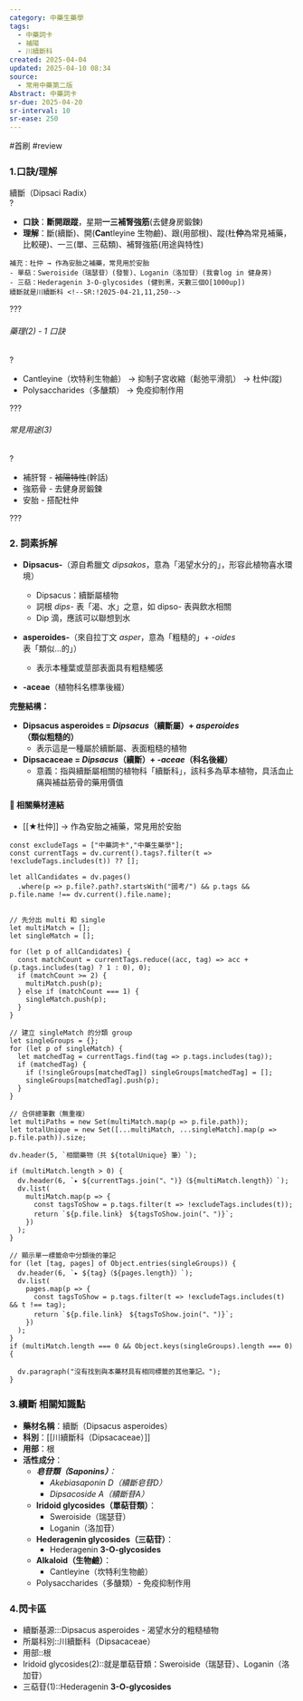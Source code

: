 ```yaml
---
category: 中藥生藥學
tags:
  - 中藥詞卡
  - 補陽
  - 川續斷科
created: 2025-04-04
updated: 2025-04-10 08:34
source:
  - 常用中藥第二版
Abstract: 中藥詞卡
sr-due: 2025-04-20
sr-interval: 10
sr-ease: 250
---
```


#首刷 #review

### 1.口訣/理解
續斷（Dipsaci Radix）  
?
- **口訣**：**斷開跟蹤**，星期**一三補腎強筋**(去健身房鍛鍊)
- **理解**：斷(續斷)、開(**Can**tleyine 生物鹼)、跟(用部根)、蹤(杜**仲**為常見補藥，比較硬)、一三(單、三萜類)、補腎強筋(用途與特性)
> 
	補充：杜仲 → 作為安胎之補藥，常見用於安胎
	- 單萜：Sweroiside（瑞瑟苷）(發誓)、Loganin（洛加苷）(我會log in 健身房)
	- 三萜：Hederagenin 3-O-glycosides (健到黑，天數三個O[1000up])
	續斷就是川續斷科 <!--SR:!2025-04-21,11,250-->

???

###### 藥理(2) - 1 口訣
?
- Cantleyine（坎特利生物鹼） → 抑制子宮收縮（鬆弛平滑肌） → 杜仲(蹤)
- Polysaccharides（多醣類） → 免疫抑制作用 <!--SR:!2025-04-16,6,230-->

???

###### 常見用途(3)
?
- 補肝腎 - ~~補陽特性~~(幹話)
- 強筋骨 - 去健身房鍛鍊
- 安胎 - 搭配杜仲 <!--SR:!2025-04-21,11,250-->

???


### 2. 詞素拆解

- **Dipsacus-**（源自希臘文 *dipsakos*，意為「渴望水分的」，形容此植物喜水環境）  
  - Dipsacus：續斷屬植物  
  - 詞根 *dips-* 表「渴、水」之意，如 dipso- 表與飲水相關  
  - Dip 滴，應該可以聯想到水

- **asperoides-**（來自拉丁文 *asper*，意為「粗糙的」+ *-oides* 表「類似...的」）  
  - 表示本種葉或莖部表面具有粗糙觸感  

- **-aceae**（植物科名標準後綴）

**完整結構：**  
- **Dipsacus asperoides = *Dipsacus*（續斷屬）+ *asperoides*（類似粗糙的）**  
  - 表示這是一種屬於續斷屬、表面粗糙的植物  
- **Dipsacaceae = *Dipsacus*（續斷）+ *-aceae*（科名後綴）**  
  - 意義：指與續斷屬相關的植物科「續斷科」，該科多為草本植物，具活血止痛與補益筋骨的藥用價值



#### 📌 相關藥材連結

- [[★杜仲]] → 作為安胎之補藥，常見用於安胎


```dataviewjs
const excludeTags = ["中藥詞卡","中藥生藥學"];
const currentTags = dv.current().tags?.filter(t => !excludeTags.includes(t)) ?? [];

let allCandidates = dv.pages()
  .where(p => p.file?.path?.startsWith("國考/") && p.tags && p.file.name !== dv.current().file.name);


// 先分出 multi 和 single
let multiMatch = [];
let singleMatch = [];

for (let p of allCandidates) {
  const matchCount = currentTags.reduce((acc, tag) => acc + (p.tags.includes(tag) ? 1 : 0), 0);
  if (matchCount >= 2) {
    multiMatch.push(p);
  } else if (matchCount === 1) {
    singleMatch.push(p);
  }
}

// 建立 singleMatch 的分類 group
let singleGroups = {};
for (let p of singleMatch) {
  let matchedTag = currentTags.find(tag => p.tags.includes(tag));
  if (matchedTag) {
    if (!singleGroups[matchedTag]) singleGroups[matchedTag] = [];
    singleGroups[matchedTag].push(p);
  }
}

// 合併總筆數（無重複）
let multiPaths = new Set(multiMatch.map(p => p.file.path));
let totalUnique = new Set([...multiMatch, ...singleMatch].map(p => p.file.path)).size;

dv.header(5, `相關藥物（共 ${totalUnique} 筆）`);

if (multiMatch.length > 0) {
  dv.header(6, `▸ ${currentTags.join("、")}（${multiMatch.length}）`);
  dv.list(
    multiMatch.map(p => {
      const tagsToShow = p.tags.filter(t => !excludeTags.includes(t));
      return `${p.file.link}　${tagsToShow.join("、")}`;
    })
  );
}

// 顯示單一標籤命中分類後的筆記
for (let [tag, pages] of Object.entries(singleGroups)) {
  dv.header(6, `▸ ${tag}（${pages.length}）`);
  dv.list(
    pages.map(p => {
      const tagsToShow = p.tags.filter(t => !excludeTags.includes(t) && t !== tag);
      return `${p.file.link}　${tagsToShow.join("、")}`;
    })
  );
}
if (multiMatch.length === 0 && Object.keys(singleGroups).length === 0) {

  dv.paragraph("沒有找到與本藥材具有相同標籤的其他筆記。");
}

```

### 3.續斷 相關知識點
- **藥材名稱**：續斷（Dipsacus asperoides）  
- **科別**：[[川續斷科（Dipsacaceae）]]  
- **用部**：根  
- **活性成分**：  
  - ***皂苷類（Saponins）**：*
    - *Akebiasaponin D（續斷皂苷D）*  
    - *Dipsacoside A（續斷苷A）*  
  - **Iridoid glycosides（單萜苷類）**：
    - Sweroiside（瑞瑟苷）
    - Loganin（洛加苷）
  - **Hederagenin glycosides（三萜苷）**： 
    - Hederagenin **3-O-glycosides**
  - **Alkaloid（生物鹼）**：
    - Cantleyine（坎特利生物鹼） 
  - Polysaccharides（多醣類）- 免疫抑制作用



### 4.閃卡區

- 續斷基源:::Dipsacus asperoides - 渴望水分的粗糙植物 <!--SR:!2025-04-16,6,230!2025-04-21,11,250-->
- 所屬科別::川續斷科（Dipsacaceae） <!--SR:!2025-04-21,11,250-->
- 用部::根 <!--SR:!2025-04-16,6,230-->
- Iridoid glycosides(2)::就是單萜苷類：Sweroiside（瑞瑟苷）、Loganin（洛加苷） <!--SR:!2025-04-16,6,230-->
- 三萜苷(1)::Hederagenin **3-O-glycosides** <!--SR:!2025-04-12,2,210-->
